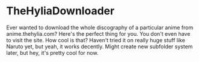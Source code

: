 # TheHyliaDownloader
Ever wanted to download the whole discography of a particular anime from anime.thehylia.com?
Here's the perfect thing for you. You don't even have to visit the site. How cool is that?
Haven't tried it on really huge stuff like Naruto yet, but yeah, it works decently.
Might create new subfolder system later, but hey, it's pretty cool for now.
